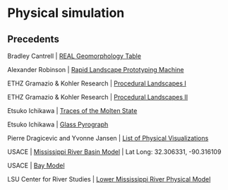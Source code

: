 # Physical simulation

## Precedents

Bradley Cantrell | [REAL Geomorphology Table](https://vimeo.com/213425324)

Alexander Robinson | [Rapid Landscape Prototyping Machine](http://lmlab.org/owens-lake-machine/)

ETHZ Gramazio & Kohler Research | [Procedural Landscapes I](http://gramazio-kohler.arch.ethz.ch/web/e/lehre/208.html)

ETHZ Gramazio & Kohler Research | [Procedural Landscapes II](http://gramazio-kohler.arch.ethz.ch/web/e/lehre/211.html)

Etsuko Ichikawa | [Traces of the Molten State](https://vimeo.com/1713273)

Etsuko Ichikawa | [Glass Pyrograph](https://vimeo.com/52263660)

Pierre Dragicevic and Yvonne Jansen | [List of Physical Visualizations](http://dataphys.org/list/)

USACE | [Mississippi River Basin Model](https://en.wikipedia.org/wiki/Mississippi_River_Basin_Model) | Lat Long: 32.306331, -90.316109

USACE | [Bay Model](https://en.wikipedia.org/wiki/U.S._Army_Corps_of_Engineers_Bay_Model)

LSU Center for River Studies | [Lower Mississippi River Physical Model](http://lsu.edu/river/)
